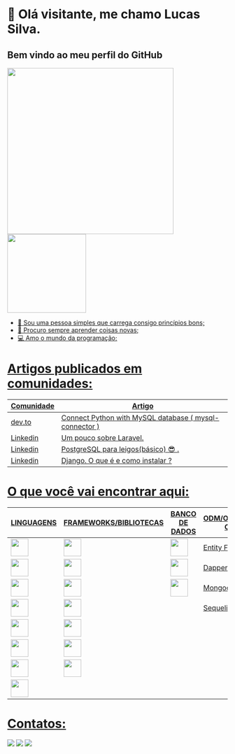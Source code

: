 
# 👋 Olá visitante, me chamo Lucas Silva.
## Bem vindo ao meu perfil do GitHub
<div>
<a href="https://github.com/lucasDSBR">
<img height="380em" src="https://github-readme-stats.vercel.app/api/top-langs/?username=lucasDSBR&layout=compact&langs_count=100&theme=white"/>
<img height="180em" src="https://github-readme-stats.vercel.app/api?username=lucasDSBR&show_icons=true&theme=white&include_all_commits=true&count_private=true"/>
</div>

- 🌱 Sou uma pessoa simples que carrega consigo princípios bons;
- 🍂 Procuro sempre aprender coisas novas;
- 💻 Amo o mundo da programação;
# Artigos publicados em comunidades:
<table>
<thead>
<tr>
  <th>Comunidade</th>
  <th>Artigo</th>
</tr>
</thead>
<tbody>
  <tr>
    <td>
      dev.to
    </td>
    <td>
      <a href="https://dev.to/lucasdsbr/connect-python-with-mysql-database-3ep0" target="_blank" >Connect Python with MySQL database ( mysql-connector )</a>
    </td>
  </tr>
   <tr>
    <td>
      Linkedin
    </td>
    <td>
      <a href="https://www.linkedin.com/pulse/um-pouco-sobre-laravel-lucas-silva/?trackingId=LnG7xicvR7mRzSDVo3erPg%3D%3D" target="_blank" >Um pouco sobre Laravel.</a>
    </td>
  </tr>
   <tr>
    <td>
      Linkedin
    </td>
    <td>
      <a href="https://www.linkedin.com/pulse/postgresql-para-leigosb%25C3%25A1sico-lucas-silva/?trackingId=LnG7xicvR7mRzSDVo3erPg%3D%3D" target="_blank" >PostgreSQL para leigos(básico) 😎 .</a>
    </td>
  </tr>
  <tr>
    <td>
      Linkedin
    </td>
    <td>
      <a href="https://www.linkedin.com/pulse/django-o-que-%25C3%25A9-e-como-instalar-lucas-silva/?trackingId=LnG7xicvR7mRzSDVo3erPg%3D%3D" target="_blank" >Django. O que é e como instalar ?</a>
    </td>
  </tr>
</tbody>
</table>


# O que você vai encontrar aqui:
<center>
<table>
<thead>
<tr>
  <th>LINGUAGENS</th>
  <th>FRAMEWORKS/BIBLIOTECAS</th>
  <th>BANCO DE DADOS</th>
  <th>ODM/ORM/Micro-ORMs</th>
  <th>OUTROS</th>
</tr>
</thead>
<tbody>
<tbody>
<tr>
  <td><img src="https://cdn.jsdelivr.net/gh/devicons/devicon/icons/python/python-original.svg" width="40" height="40"/></td>
  <td><img src="https://cdn.jsdelivr.net/gh/devicons/devicon/icons/angularjs/angularjs-plain.svg" width="40" height="40"/></td>
  <td><img src="https://cdn.jsdelivr.net/gh/devicons/devicon/icons/postgresql/postgresql-original.svg" width="40" height="40"/></td>
  <td>Entity Framework</td>
  <td><img src="https://cdn.jsdelivr.net/gh/devicons/devicon/icons/git/git-original.svg" width="40" height="40"/></td>
</tr>
<tr>
  <td><img src="https://cdn.jsdelivr.net/gh/devicons/devicon/icons/csharp/csharp-original.svg" width="40" height="40"/></td>
  <td><img src="https://cdn.jsdelivr.net/gh/devicons/devicon/icons/ionic/ionic-original.svg" width="40" height="40"/></td>
  <td><img src="https://cdn.jsdelivr.net/gh/devicons/devicon/icons/mysql/mysql-original.svg" width="40" height="40"/></td>
  <td>Dapper</td>
  <td><img src="https://cdn.jsdelivr.net/gh/devicons/devicon/icons/docker/docker-original-wordmark.svg" width="40" height="40"/></td>
</tr>
<tr>
  <td><img src="https://cdn.jsdelivr.net/gh/devicons/devicon/icons/java/java-original.svg"  width="40" height="40"/></td>
  <td><img src="https://cdn.jsdelivr.net/gh/devicons/devicon/icons/react/react-original.svg" width="40" height="40"/></td>
  <td><img src="https://cdn.jsdelivr.net/gh/devicons/devicon/icons/mongodb/mongodb-original.svg" width="40" height="40"/></td>
  <td>Mongoose</td>
  <td></td>
</tr>
<tr>
  <td><img src="https://cdn.jsdelivr.net/gh/devicons/devicon/icons/javascript/javascript-original.svg" width="40" height="40"/></td>
  <td><img src="https://cdn.jsdelivr.net/gh/devicons/devicon/icons/spring/spring-original.svg" width="40" height="40"/></td>
  <td></td>
  <td>Sequelize</td>
  <td></td>
</tr>
<tr>
  <td><img src="https://cdn.jsdelivr.net/gh/devicons/devicon/icons/typescript/typescript-original.svg" width="40" height="40"/></td>
  <td><img src="https://cdn.jsdelivr.net/gh/devicons/devicon/icons/django/django-plain.svg" width="40" height="40"/></td>
  <td></td>
  <td></td>
  <td></td>
</tr>
<tr>
  <td><img src="https://cdn.jsdelivr.net/gh/devicons/devicon/icons/css3/css3-original.svg" width="40" height="40"/></td>
  <td><img src="https://cdn.jsdelivr.net/gh/devicons/devicon/icons/nestjs/nestjs-plain.svg" width="40" height="40"/></td>
  <td></td>
  <td></td>
  <td></td>
</tr>
<tr>
  <td><img src="https://cdn.jsdelivr.net/gh/devicons/devicon/icons/c/c-original.svg" width="40" height="40"/></td>
  <td><img src="https://cdn.jsdelivr.net/gh/devicons/devicon/icons/nodejs/nodejs-original.svg" width="40" height="40"/></td>
  <td></td>
  <td></td>
  <td></td>
</tr>
<tr>
  <td><img src="https://cdn.jsdelivr.net/gh/devicons/devicon/icons/html5/html5-original.svg" width="40" height="40"/></td>
  <td></td>
  <td></td>
  <td></td>
  <td></td>
</tr>
</tbody>
</table>
</center>
  

# Contatos:
  
<div>
<a href="https://instagram.com/dev.lucasmaciel_" target="_blank"><img src="https://img.shields.io/badge/-Instagram-%23E4405F?style=for-the-badge&logo=instagram&logoColor=white" target="_blank"></a>
<a href = "mailto:lucasmaciel6690@gmail.com"><img src="https://img.shields.io/badge/Gmail-D14836?style=for-the-badge&logo=gmail&logoColor=white" target="_blank"></a>
<a href="https://www.linkedin.com/in/lucas-silva82/" target="_blank"><img src="https://img.shields.io/badge/-LinkedIn-%230077B5?style=for-the-badge&logo=linkedin&logoColor=white" target="_blank"></a>   
</div>
